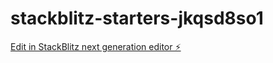 # stackblitz-starters-jkqsd8so1

[Edit in StackBlitz next generation editor ⚡️](https://stackblitz.com/~/github.com/marturica/stackblitz-starters-jkqsd8so1)